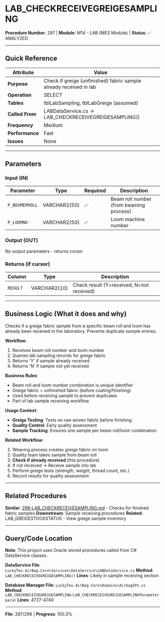 # LAB_CHECKRECEIVEGREIGESAMPLING

**Procedure Number**: 297 | **Module**: M14 - LAB (MES Module) | **Status**: ✅ ANALYZED

---

## Quick Reference

| Attribute | Value |
|-----------|-------|
| **Purpose** | Check if greige (unfinished) fabric sample already received in lab |
| **Operation** | SELECT |
| **Tables** | tblLabSampling, tblLabGreige (assumed) |
| **Called From** | LABDataService.cs → LAB_CHECKRECEIVEGREIGESAMPLING() |
| **Frequency** | Medium |
| **Performance** | Fast |
| **Issues** | None |

---

## Parameters

### Input (IN)

| Parameter | Type | Required | Description |
|-----------|------|----------|-------------|
| `P_BEAMERROLL` | VARCHAR2(50) | ✅ | Beam roll number (from beaming process) |
| `P_LOOMNO` | VARCHAR2(50) | ✅ | Loom machine number |

### Output (OUT)

No output parameters - returns cursor

### Returns (if cursor)

| Column | Type | Description |
|--------|------|-------------|
| `RESULT` | VARCHAR2(10) | Check result (Y=received, N=not received) |

---

## Business Logic (What it does and why)

Checks if a greige fabric sample from a specific beam roll and loom has already been received in the laboratory. Prevents duplicate sample entries.

**Workflow**:
1. Receives beam roll number and loom number
2. Queries lab sampling records for greige fabric
3. Returns 'Y' if sample already received
4. Returns 'N' if sample not yet received

**Business Rules**:
- Beam roll and loom number combination is unique identifier
- Greige fabric = unfinished fabric (before coating/finishing)
- Used before receiving sample to prevent duplicates
- Part of lab sample receiving workflow

**Usage Context**:
- **Greige Testing**: Tests on raw woven fabric before finishing
- **Quality Control**: Early quality assessment
- **Sample Tracking**: Ensures one sample per beam roll/loom combination

**Related Workflow**:
1. Weaving process creates greige fabric on loom
2. Quality team takes sample from beam roll
3. **Check if already received** (this procedure)
4. If not received → Receive sample into lab
5. Perform greige tests (strength, weight, thread count, etc.)
6. Record results for quality assessment

---

## Related Procedures

**Similar**: [298-LAB_CHECKRECEIVESAMPLING.md](./298-LAB_CHECKRECEIVESAMPLING.md) - Checks for finished fabric samples
**Downstream**: Sample receiving procedures
**Related**: LAB_GREIGESTOCKSTATUS - View greige sample inventory

---

## Query/Code Location

**Note**: This project uses Oracle stored procedures called from C# DataService classes.

**DataService File**: `LuckyTex.AirBag.Core\Services\DataService\LABDataService.cs`
**Method**: `LAB_CHECKRECEIVEGREIGESAMPLING()`
**Lines**: Likely in sample receiving section

**Database Manager File**: `LuckyTex.AirBag.Core\Domains\AirbagSPs.cs`
**Method**: `LAB_CHECKRECEIVEGREIGESAMPLING(LAB_CHECKRECEIVEGREIGESAMPLINGParameter para)`
**Lines**: 4727-4740

---

**File**: 297/296 | **Progress**: 100.3%
